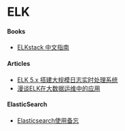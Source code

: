 # ELK

#### Books
* [ELKstack 中文指南](https://www.gitbook.com/book/chenryn/elk-stack-guide-cn/details)

#### Articles
* [ELK 5.x 搭建大规模日志实时处理系统](http://www.jianshu.com/p/f3658d267b5d)
* [漫谈ELK在大数据运维中的应用](http://blog.csdn.net/lively1982/article/details/50678657)

#### ElasticSearch
* [Elasticsearch使用备忘](http://www.cnblogs.com/cswuyg/p/5651620.html)
